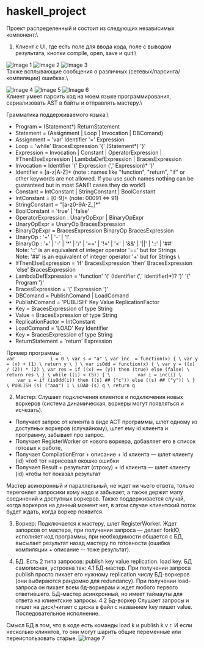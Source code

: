 # haskell_project

Проект распределенный и состоит из следующих независимых компонент:\

1. Клиент с UI, где есть поле для ввода кода, поле с выводом результата, кнопки compile, open, save и quit:\

![Image 1](https://github.com/Ololoshechkin/haskell_project/raw/master/screenshots/image1.png)
![Image 2](https://github.com/Ololoshechkin/haskell_project/raw/master/screenshots/image2.png)
![Image 3](https://github.com/Ololoshechkin/haskell_project/raw/master/screenshots/image3.png)
 \
Также всплывающие сообщения о различных (сетевых/парсинга/компиляции) ошибках.\

![Image 4](https://github.com/Ololoshechkin/haskell_project/raw/master/screenshots/image4.png)
![Image 5](https://github.com/Ololoshechkin/haskell_project/raw/master/screenshots/image5.png)
![Image 6](https://github.com/Ololoshechkin/haskell_project/raw/master/screenshots/image6.png)
 \
Клиент умеет парсить код на моем языке программирования, сериализовать AST в байты и отправлять мастеру.\

Грамматика поддерживаемого языка:\
* Program = (Statement*) ReturnStatement
* Statement = (Assignment | Loop | Invocation | DBComand)
* Assignment = 'var' Identifier '=' Expression
* Loop = 'while' BracesExpression '{' (Statement*) '}' 
* Expression = Invocation | Constant | OperatorExpression | IfThenElseExpression | LambdaDefExpression | BracesExpression
* Invocation = Identifier '(' Expression (',' Expression)* ')'
* Identifier = [a-z|A-Z]+ (note : names like "function", "return", "if" or other keywords are not allowed. If you use such names nothing can be guaranteed but in most SANE! cases they do work!)
* Constant = IntConstant | StringConstant | BoolConstant
* IntConstant = [0-9]+ (note: 00091 <=> 91)
* StringConstant = \"[a-z0-9A-Z_]*\"
* BoolConstant = 'true' | 'false' 
* OperatorExpression : UnaryOpExpr | BinaryOpExpr
* UnaryOpExpr = UnaryOp BracesExpression
* BinaryOpExpr = BracesExpression BinaryOp BracesExpression
* UnaryOp : '+' | '-' | '!'
* BinaryOp : '+' | '-' | '*' | '/' | '==' | '!=' | '<' | '&&' | '||' | '::' | '##' \
Note: '::' is an equivalent of integer operator '==' but for Strings \
Note: '##' is an equivalent of integer operator '+' but for Strings \
* IfThenElseExpression = 'if' BracesExpression 'then' BracesExpression 'else' BracesExpression
* LambdaDefExpression = 'function' '(' (Identifier (',' Identifier)*)? ')' '{' Program '}'
* BracesExpression = '(' Expression ')'
* DBComand = PublishComand | LoadComand
* PublishComand = 'PUBLISH' Key Value ReplicationFactor 
* Key = BracesExpression of type String
* Value = BracesExpression of type String
* ReplicationFactor = IntConstant
* LoadComand = 'LOAD' Key Identifier 
* Key = BracesExpression of type String
* ReturnStatement = 'return' Expression

Пример программы: \
`var             i = 0 \
var s = "a" \
var inc  = function(x) { \
	var y = (x) + (1) \
	return y \
} \
var isOdd = function(x) { \
	var y = ((x)  / (2)) * (2) \
	var res = if ((x) == (y)) then (true) else (false) \
	return res \
} \
while ((i) < (5)) { \
         var i = inc(i) \
         var s = if (isOdd(i)) then ((s) ## ("c")) else ((s) ## ("y")) \
} \
PUBLISH (s) ("aaa") 1 \
LOAD (s) q \
return q `

2. Мастер:
Слушает подключения клиентов и подключения новых воркеров (система динамическая, воркеры могут появляться и исчезать). 
- Получает запрос от клиента в виде АСТ программы, шлет одному из доступных воркеров (случайному),
  шлет ему id клиента и программу, забывает про запрос.
- Получает RegisterWorker от нового воркера, добавляет его в список готовых к работе,
- Получает CompilationError + описание + id клиента — шлет клиенту (id) чтоб тот нарисовал окошко ошибки
- Получает Result + результат (строку) + id клиента — шлет клиенту (id) чтобы тот показал результат

Мастер асинхронный и параллельный, не ждет ни чьего ответа, только перегоняет запросики кому надо и забывает,
а также держит мапу соединений и доступных воркеров. Также поддерживается случай, когда воркеров на данный
момент нет, в этом случае клиентский поток будет ждать, когда воркер появится.

3. Воркер:
Подключается к мастеру, шлет RegisterWorker.
Ждет запорсов от мастера, при получении запроса — делает forkIO, исполняет код программы, 
при необходимости общается с БД, 
высылает результат назад мастеру по готовности (ошибка компиляции + описание -- тоже результат).

4. БД. Есть 2 типа запросов: 
publish key value replication.
load key.
БД самописная, устроена так:
4.1 БД-мастер.
При получении запроса publish просто пихает его нужному replication числу БД-воркеров (они выбираются рандомно для redundancy).
При получении load-запроса он пихает всем бд-воркерам и ждет любого первого ответившего.
БД-мастер асинхронный, но имеет таймауты для ответа на клиентские запросы.
4.2 Бд-воркер
Слушает запросы и пишет на диск/читает с диска в файл с названием key пишет value. Последовательное исполнение.

Смысл БД в том, что в коде есть команды load k и publish k v r.
И если несколько клиннтов, то они могут шарить общие переменные или переиспользовать старые.
![Image 7](https://github.com/Ololoshechkin/haskell_project/raw/master/screenshots/image7.png)
